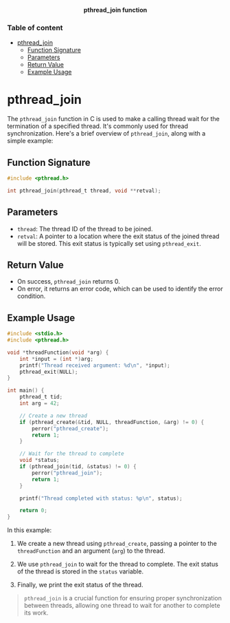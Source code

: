 **<div align="center" >pthread_join function</div>**

### Table of content

- [pthread\_join](#pthread_join)
  - [Function Signature](#function-signature)
  - [Parameters](#parameters)
  - [Return Value](#return-value)
  - [Example Usage](#example-usage)

# pthread_join

The `pthread_join` function in C is used to make a calling thread wait for the termination of a specified thread. It's commonly used for thread synchronization. Here's a brief overview of `pthread_join`, along with a simple example:

## Function Signature

```c
#include <pthread.h>

int pthread_join(pthread_t thread, void **retval);
```

## Parameters

- `thread`: The thread ID of the thread to be joined.
- `retval`: A pointer to a location where the exit status of the joined thread will be stored. This exit status is typically set using `pthread_exit`.

## Return Value

- On success, `pthread_join` returns 0.
- On error, it returns an error code, which can be used to identify the error condition.

## Example Usage

```c
#include <stdio.h>
#include <pthread.h>

void *threadFunction(void *arg) {
    int *input = (int *)arg;
    printf("Thread received argument: %d\n", *input);
    pthread_exit(NULL);
}

int main() {
    pthread_t tid;
    int arg = 42;

    // Create a new thread
    if (pthread_create(&tid, NULL, threadFunction, &arg) != 0) {
        perror("pthread_create");
        return 1;
    }

    // Wait for the thread to complete
    void *status;
    if (pthread_join(tid, &status) != 0) {
        perror("pthread_join");
        return 1;
    }

    printf("Thread completed with status: %p\n", status);

    return 0;
}
```

In this example:

1. We create a new thread using `pthread_create`, passing a pointer to the `threadFunction` and an argument (`arg`) to the thread.

2. We use `pthread_join` to wait for the thread to complete. The exit status of the thread is stored in the `status` variable.

3. Finally, we print the exit status of the thread.

> `pthread_join` is a crucial function for ensuring proper synchronization between threads, allowing one thread to wait for another to complete its work.
